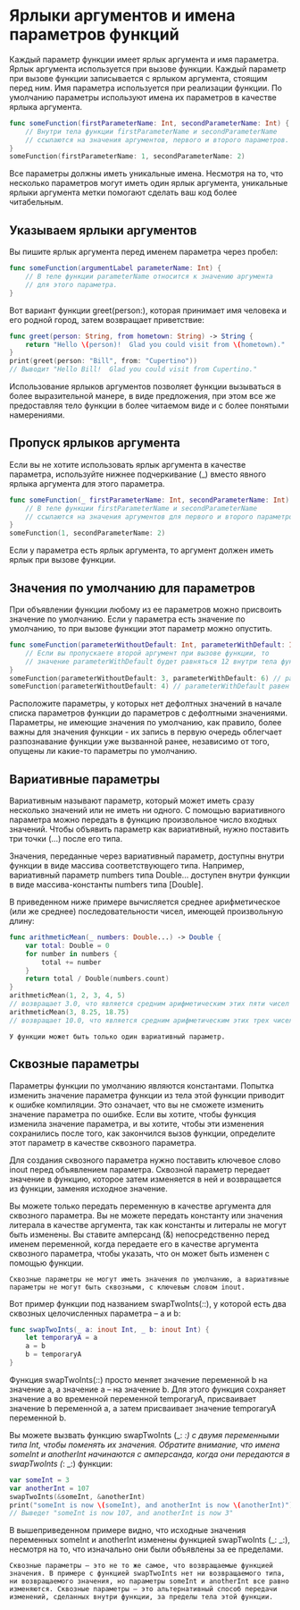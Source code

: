 # Ярлыки аргументов и имена параметров функций
Каждый параметр функции имеет ярлык аргумента и имя параметра. Ярлык аргумента используется при вызове функции. Каждый параметр при вызове функции записывается  с ярлыком аргумента, стоящим перед ним. Имя параметра используется при реализации функции. По умолчанию параметры используют имена их параметров в качестве ярлыка аргумента.

```swift
func someFunction(firstParameterName: Int, secondParameterName: Int) {
    // Внутри тела функции firstParameterName и secondParameterName
    // ссылаются на значения аргументов, первого и второго параметров.
}
someFunction(firstParameterName: 1, secondParameterName: 2)
```

Все параметры должны иметь уникальные имена. Несмотря на то, что несколько параметров могут иметь один ярлык аргумента, уникальные ярлыки аргумента метки помогают сделать ваш код более читабельным.

## Указываем ярлыки аргументов
Вы пишите ярлык аргумента перед именем параметра через пробел:

```swift
func someFunction(argumentLabel parameterName: Int) {
    // В теле функции parameterName относится к значению аргумента
    // для этого параметра.
}
```

Вот вариант функции greet(person:), которая принимает имя человека и его родной город, затем возвращает приветствие:

```swift
func greet(person: String, from hometown: String) -> String {
    return "Hello \(person)!  Glad you could visit from \(hometown)."
}
print(greet(person: "Bill", from: "Cupertino"))
// Выводит "Hello Bill!  Glad you could visit from Cupertino."
```

Использование ярлыков аргументов позволяет функции вызываться в более выразительной манере, в виде предложения, при этом все же предоставляя тело функции в более читаемом виде и с более понятыми намерениями.

## Пропуск ярлыков аргумента
Если вы не хотите использовать ярлык аргумента в качестве параметра, используйте нижнее подчеркивание (_) вместо явного ярлыка аргумента для этого параметра.

```swift
func someFunction(_ firstParameterName: Int, secondParameterName: Int) {
    // В теле функции firstParameterName и secondParameterName
    // ссылаются на значения аргументов для первого и второго параметров.
}
someFunction(1, secondParameterName: 2)
```

Если у параметра есть ярлык аргумента, то аргумент должен иметь ярлык при вызове функции.

## Значения по умолчанию для параметров
При объявлении функции любому из ее параметров можно присвоить значение по умолчанию. Если у параметра есть значение по умолчанию, то при вызове функции этот параметр можно опустить.

```swift
func someFunction(parameterWithoutDefault: Int, parameterWithDefault: Int = 12) {
    // Если вы пропускаете второй аргумент при вызове функции, то
    // значение parameterWithDefault будет равняться 12 внутри тела функции.
}
someFunction(parameterWithoutDefault: 3, parameterWithDefault: 6) // parameterWithDefault равен 6
someFunction(parameterWithoutDefault: 4) // parameterWithDefault равен 12
```

Расположите параметры, у которых нет дефолтных значений в начале списка параметров функции до параметров с дефолтными значениями. Параметры, не имеющие значения по умолчанию, как правило, более важны для значения функции - их запись в первую очередь облегчает разпознавание функции уже вызванной ранее, независимо от того, опущены ли какие-то параметры по умолчанию.

## Вариативные параметры
Вариативным называют параметр, который может иметь сразу несколько значений или не иметь ни одного. С помощью вариативного параметра можно передать в функцию произвольное число входных значений. Чтобы объявить параметр как вариативный, нужно поставить три точки (...) после его типа.

Значения, переданные через вариативный параметр, доступны внутри функции в виде массива соответствующего типа. Например, вариативный параметр numbers типа Double... доступен внутри функции в виде массива-константы numbers типа [Double].

В приведенном ниже примере вычисляется среднее арифметическое (или же среднее) последовательности чисел, имеющей произвольную длину:

```swift
func arithmeticMean(_ numbers: Double...) -> Double {
    var total: Double = 0
    for number in numbers {
        total += number
    }
    return total / Double(numbers.count)
}
arithmeticMean(1, 2, 3, 4, 5)
// возвращает 3.0, что является средним арифметическим этих пяти чисел
arithmeticMean(3, 8.25, 18.75)
// возвращает 10.0, что является средним арифметическим этих трех чисел
```

    У функции может быть только один вариативный параметр.

## Сквозные параметры
Параметры функции по умолчанию являются константами. Попытка изменить значение параметра функции из тела этой функции приводит к ошибке компиляции. Это означает, что вы не сможете изменить значение параметра по ошибке. Если вы хотите, чтобы функция изменила значение параметра, и вы хотите, чтобы эти изменения сохранились после того, как закончился вызов функции, определите этот параметр в качестве сквозного параметра.

Для создания сквозного параметра нужно поставить ключевое слово inout перед объявлением параметра. Сквозной параметр передает значение в функцию, которое затем изменяется в ней и возвращается из функции, заменяя исходное значение.

Вы можете только передать переменную в качестве аргумента для сквозного параметра. Вы не можете передать константу или значения литерала в качестве аргумента, так как константы и литералы не могут быть изменены. Вы ставите амперсанд (&) непосредственно перед именем переменной, когда передаете его в качестве аргумента сквозного параметра, чтобы указать, что он может быть изменен с помощью функции.

    Сквозные параметры не могут иметь значения по умолчанию, а вариативные параметры не могут быть сквозными, с ключевым словом inout.

Вот пример функции под названием swapTwoInts(_:_:), у которой есть два сквозных целочисленных параметра – a и b:

```swift
func swapTwoInts(_ a: inout Int, _ b: inout Int) {
    let temporaryA = a
    a = b
    b = temporaryA
}
```

Функция swapTwoInts(_:_:) просто меняет значение переменной b на значение a, а значение a – на значение b. Для этого функция сохраняет значение a во временной переменной temporaryA, присваивает значение b переменной a, а затем присваивает значение temporaryA переменной b.

Вы можете вызвать функцию swapTwoInts (_: _:) с двумя переменными типа Int, чтобы поменять их значения. Обратите внимание, что имена someInt и anotherInt начинаются с амперсанда, когда они передаются в swapTwoInts (_: _:) функции:

```swift
var someInt = 3
var anotherInt = 107
swapTwoInts(&someInt, &anotherInt)
print("someInt is now \(someInt), and anotherInt is now \(anotherInt)")
// Выведет "someInt is now 107, and anotherInt is now 3"
```

В вышеприведенном примере видно, что исходные значения переменных someInt и anotherInt изменены функцией swapTwoInts (_: _:), несмотря на то, что изначально они были объявлены за ее пределами.

    Сквозные параметры – это не то же самое, что возвращаемые функцией значения. В примере с функцией swapTwoInts нет ни возвращаемого типа, ни возвращаемого значения, но параметры someInt и anotherInt все равно изменяются. Сквозные параметры – это альтернативный способ передачи изменений, сделанных внутри функции, за пределы тела этой функции.
